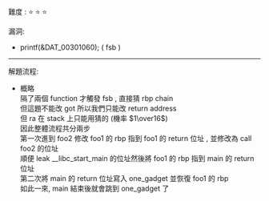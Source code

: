   難度 :  :star: :star: :star:
  
  漏洞:

  - printf(&DAT_00301060); ( fsb )<br>
       
           
   ---
  
  解題流程:
           
 * 概略 <br>
            隔了兩個 function 才觸發 fsb , 直接猜 rbp chain <br>
            但這題不能改 got 所以我們只能改 return address <br>
            但 ra 在 stack 上只能用猜的 (機率 $1\over16$) <br>
            因此整體流程共分兩步 <br>
            第一次進到 foo2 修改 foo1  的 rbp 指到 foo1 的  return 位址 , 並修改為 call foo2 的位址 <br>
            順便 leak __libc_start_main 的位址然後將 foo1 的 rbp 指到 main 的 return 位址 <br>
            第二次將 main 的 return 位址寫入 one_gadget 並恢復 foo1 的 rbp <br>
            如此一來, main 結束後就會跳到 one_gadget 了 <br>
            
